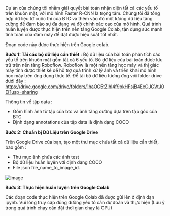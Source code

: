 Dự án của chúng tôi nhằm giải quyết bài toán nhận diện tất cả các yếu tố trên khuôn mặt, với mô hình Faster R-CNN là trọng tâm. Chúng tôi đã tổng hợp dữ liệu từ cuộc thi của BTC và thêm vào đó một lượng dữ liệu tăng cường để đảm bảo sự đa dạng và độ chính xác cao của mô hình. Quá trình huấn luyện được thực hiện trên nền tảng Google Colab, tận dụng sức mạnh tính toán của đám mây để đạt được hiệu suất tốt nhất.

Đoạn code này được thực hiện trên Google colab. 


**Bước 1: Tải các bộ dữ liệu cần thiết** :
 Bộ dữ liệu của bài toán phân tích các yếu tố trên khuôn mặt gồm tất cả 6 yếu tố. Bộ dữ liệu của bài toán được lưu trữ trên nền tảng Roboflow. Roboflow là một nền tảng học máy và thị giác máy tính được thiết kế để hỗ trợ quá trình xử lý ảnh và triển khai mô hình học máy trên ứng dụng thực tế.
 Để tải bộ dữ liệu tương ứng với folder drive dưới đây : 
 https://drive.google.com/drive/folders/1haOG5tZlhI4f9pkHFsjB4EeOJGVtJ0Ei?usp=sharing


 Thông tin về tập data : 
 + Gồm hình ảnh từ tập của btc và ảnh tăng cường dựa trên tập gốc của BTC
 + Định dạng annotations của tập data là định dạng COCO

**Bước 2: Chuẩn bị Dữ Liệu trên Google Drive**

Trên Google Drive của bạn, tạo một thư mục chứa tất cả dữ liệu cần thiết, bao gồm :
 + Thư mục ảnh chứa các ảnh test
 + Bộ dữ liệu huấn luyện với định dạng COCO
 + File json file_name_to_image_id.

![image](https://github.com/ttlenh04/AI-hackathon---Face-analysis-challenge/assets/156582899/dd4cbb29-9bd0-441a-b262-57170747ca31)

**Bước 3: Thực hiện huấn luyện trên Google Colab**

Các đoạn code thực hiện trên Google Colab đã được gửi lên ở định đạn ipynb. Vui lòng truy cập đúng đường yếu tố cần dự đoán và thực hiện
(Lưu ý trong quá trình chạy cần đặt thời gian chạy là GPU)




